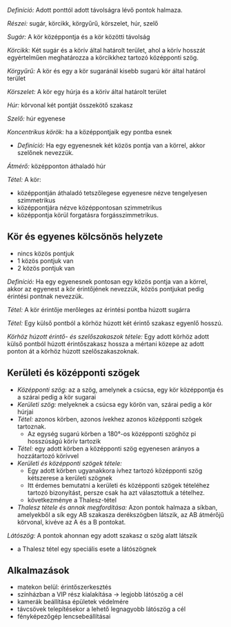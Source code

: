 *Definíció:* Adott ponttól adott távolságra lévő pontok halmaza.

*Részei:* sugár, körcikk, körgyűrű, körszelet, húr, szelő

*Sugár:* A kör középpontja és a kör közötti távolság

*Körcikk:* Két sugár és a körív által határolt terület, ahol a körív hosszát egyértelműen meghatározza a körcikkhez tartozó középponti szög.

*Körgyűrű:* A kör és egy a kör sugaránál kisebb sugarú kör által határol terület

*Körszelet:* A kör egy húrja és a körív által határolt terület

*Húr:* körvonal két pontját összekötő szakasz

*Szelő:* húr egyenese

*Koncentrikus körök:* ha a középpontjaik egy pontba esnek

- *Definíció:* Ha egy egyenesnek két közös pontja van a körrel, akkor szelőnek nevezzük.

*Átmérő:* középponton áthaladó húr

*Tétel:* A kör:

 - középpontján áthaladó tetszőlegese egyenesre nézve tengelyesen szimmetrikus
 - középpontjára nézve középpontosan szimmetrikus
 - középpontja körül forgatásra forgásszimmetrikus.

## Kör és egyenes kölcsönös helyzete

 - nincs közös pontjuk
 - 1 közös pontjuk van
 - 2 közös pontjuk van

*Definíció:* Ha egy egyenesnek pontosan egy közös pontja van a körrel, akkor az egyenest a kör érintőjének nevezzük, közös pontjukat pedig érintési pontnak nevezzük.

*Tétel:* A kör érintője merőleges az érintési pontba húzott sugárra

*Tétel:* Egy külső pontból a körhöz húzott két érintő szakasz egyenlő hosszú.

*Körhöz húzott érintő- és szelőszakaszok tétele:* Egy adott körhöz adott külső pontból húzott érintőszakasz hossza a mértani közepe az adott ponton át a körhöz húzott szelőszakaszoknak.

## Kerületi és középponti szögek

 - *Középponti szög:* az a szög, amelynek a csúcsa, egy kör középpontja és a szárai pedig a kör sugarai
 - *Kerületi szög:* melyeknek a csúcsa egy körön van, szárai pedig a kör húrjai
 - *Tétel:* azonos körben, azonos ívekhez azonos középponti szögek tartoznak.
   + Az egység sugarú körben a 180°-os középponti szöghöz pi hosszúságú körív tartozik
 - *Tétel:* egy adott körben a középponti szög egyenesen arányos a hozzátartozó körívvel
 - *Kerületi és középponti szögek tétele:*
   + Egy adott körben ugyanakkora ívhez tartozó középponti szög kétszerese a kerületi szögnek
   + Itt érdemes bemutatni a kerületi és középponti szögek tételéhez tartozó bizonyítást, persze csak ha azt választottuk a tételhez.
   + következménye a Thalesz-tétel
 - *Thalesz tétele és annak megfordítása:* Azon pontok halmaza a síkban, amelyekből a sík egy AB szakasza derékszögben látszik, az AB átmérőjű körvonal, kivéve az A és a B pontokat.

*Látószög:* A pontok ahonnan egy adott szakasz α szög alatt látszik

 - a Thalesz tétel egy speciális esete a látószögnek

## Alkalmazások

 - matekon belül: érintőszerkesztés
 - színházban a VIP rész kialakítása → legjobb látószög a cél
 - kamerák beállítása épületek védelmére
 - távcsövek telepítésekor a lehető legnagyobb látószög a cél
 - fényképezőgép lencsebeállításai
